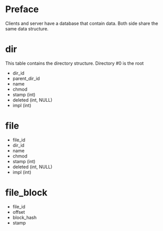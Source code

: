 # Preface

Clients and server have a database that contain data. Both side share the same
data structure.

# dir

This table contains the directory structure. Directory #0 is the root

* dir_id
* parent_dir_id
* name
* chmod
* stamp (int)
* deleted (int, NULL)
* impl (int)

# file

* file_id
* dir_id
* name
* chmod
* stamp (int)
* deleted (int, NULL)
* impl (int)

# file_block

* file_id
* offset
* block_hash
* stamp

